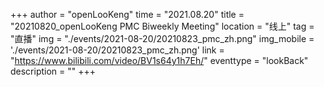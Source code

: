 ﻿+++
author = "openLooKeng"
time = "2021.08.20" 
title = "20210820_openLooKeng PMC Biweekly Meeting" 
location = "线上" 
tag = "直播"
img = "./events/2021-08-20/20210823_pmc_zh.png" 
img_mobile = './events/2021-08-20/20210823_pmc_zh.png'
link = "https://www.bilibili.com/video/BV1s64y1h7Eh/"
eventtype = "lookBack"
description = ""
+++

